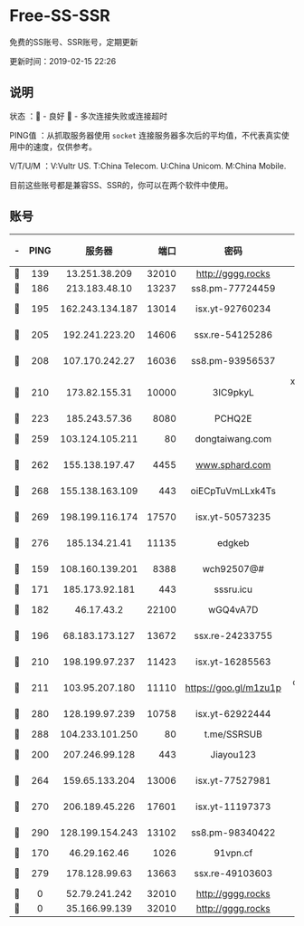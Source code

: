 # Free-SS-SSR

免费的SS账号、SSR账号，定期更新

更新时间：2019-02-15 22:26

## 说明

状态     ：🙂 - 良好 🙁 - 多次连接失败或连接超时

PING值   ：从抓取服务器使用 `socket` 连接服务器多次后的平均值，不代表真实使用中的速度，仅供参考。

V/T/U/M  ：V:Vultr US. T:China Telecom. U:China Unicom. M:China Mobile.

目前这些账号都是兼容SS、SSR的，你可以在两个软件中使用。

## 账号

|-|PING|服务器|端口|密码|加密方式|区域|V/T/U/M|
|:----:|:----:|:-----:|-----:|:----:|:----:|:----:|:----:|
|🙂|139|13.251.38.209|32010|http://gggg.rocks|chacha20|SG|9↑/8↑/9↑/8↑|
|🙂|186|213.183.48.10|13237|ss8.pm-77724459|rc4-md5|RU|10↑/10↑/10↑/10↑|
|🙂|195|162.243.134.187|13014|isx.yt-92760234|aes-256-cfb|US|10↑/10↑/9↓/10↑|
|🙂|205|192.241.223.20|14606|ssx.re-54125286|aes-256-cfb|US|10↑/10↑/9↓/10↑|
|🙂|208|107.170.242.27|16036|ss8.pm-93956537|aes-256-cfb|US|10↑/10↑/9↓/10↑|
|🙂|210|173.82.155.31|10000|3IC9pkyL|xchacha20-ietf-poly1305|US|7↑/10↑/9↑/9↑|
|🙂|223|185.243.57.36|8080|PCHQ2E|rc4-md5|US|9↑/7↑/7↑/9↑|
|🙂|259|103.124.105.211|80|dongtaiwang.com|aes-256-cfb|US|10↑/10↑/10↑/10↑|
|🙂|262|155.138.197.47|4455|www.sphard.com|aes-256-cfb|US|8↓/8↑/9↑/9↑|
|🙂|268|155.138.163.109|443|oiECpTuVmLLxk4Ts|aes-256-cfb|US|9↑/10↑/10↑/10↑|
|🙂|269|198.199.116.174|17570|isx.yt-50573235|aes-256-cfb|US|10↑/10↑/10↑/10↑|
|🙂|276|185.134.21.41|11135|edgkeb|aes-256-cfb|GB|10↑/10↑/10↑/10↑|
|🙂|159|108.160.139.201|8388|wch92507@#|aes-256-cfb|JP|5↓/10↑/10↑/10↑|
|🙂|171|185.173.92.181|443|sssru.icu|rc4-md5|RU|10↑/10↑/10↑/10↑|
|🙂|182|46.17.43.2|22100|wGQ4vA7D|aes-256-gcm|RU|5↑/10↑/10↑/10↑|
|🙂|196|68.183.173.127|13672|ssx.re-24233755|aes-256-cfb|US|10↑/10↑/10↑/10↑|
|🙂|210|198.199.97.237|11423|isx.yt-16285563|aes-256-cfb|US|10↑/10↑/10↑/10↑|
|🙂|211|103.95.207.180|11110|https://goo.gl/m1zu1p|chacha20-ietf|US|8↑/8↑/10↑/10↑|
|🙂|280|128.199.97.239|10758|isx.yt-62922444|aes-256-cfb|SG|10↑/10↑/9↓/10↑|
|🙂|288|104.233.101.250|80|t.me/SSRSUB|rc4-md5|CA|10↑/10↑/10↑/10↑|
|🙂|200|207.246.99.128|443|Jiayou123|aes-256-cfb|US|9↓/10↑/10↑/9↑|
|🙂|264|159.65.133.204|13006|isx.yt-77527981|aes-256-cfb|SG|10↑/10↑/10↑/10↑|
|🙂|270|206.189.45.226|17601|isx.yt-11197373|aes-256-cfb|SG|10↑/10↑/10↑/10↑|
|🙂|290|128.199.154.243|13102|ss8.pm-98340422|aes-256-cfb|SG|8↑/10↑/10↑/10↑|
|🙁|170|46.29.162.46|1026|91vpn.cf|rc4-md5|RU|9↑/8↑/9↑/10↑|
|🙁|279|178.128.99.63|13663|ssx.re-49103603|aes-256-cfb|SG|10↑/10↑/9↓/10↑|
|🙁|0|52.79.241.242|32010|http://gggg.rocks|chacha20|KR|10↑/10↑/10↑/10↑|
|🙁|0|35.166.99.139|32010|http://gggg.rocks|chacha20|US|7↑/8↑/8↑/8↑|
